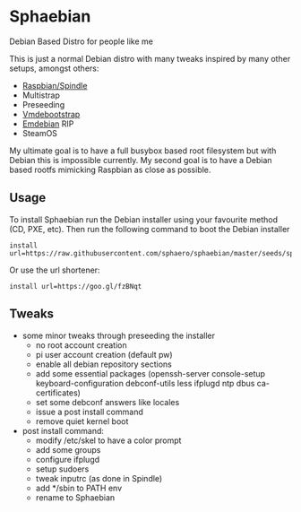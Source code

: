 # Sphaebian

Debian Based Distro for people like me

This is just a normal Debian distro with many tweaks inspired by many other setups, amongst others:

* [Raspbian/Spindle](https://github.com/RPi-Distro/spindle)
* Multistrap
* Preseeding
* [Vmdebootstrap](http://git.liw.fi/cgi-bin/cgit/cgit.cgi/vmdebootstrap/tree/README) 
* [Emdebian](http://www.emdebian.org) RIP
* SteamOS

My ultimate goal is to have a full busybox based root filesystem but with Debian this is impossible currently. My second goal is to have a Debian based rootfs mimicking Raspbian as close as possible.

## Usage

To install Sphaebian run the Debian installer using your favourite method (CD, PXE, etc). Then run the following command to boot the Debian installer

```
install url=https://raw.githubusercontent.com/sphaero/sphaebian/master/seeds/sphaebian.seed
```

Or use the url shortener:

```
install url=https://goo.gl/fzBNqt
```

## Tweaks

* some minor tweaks through preseeding the installer
  * no root account creation
  * pi user account creation (default pw)
  * enable all debian repository sections
  * add some essential packages (openssh-server console-setup keyboard-configuration debconf-utils less ifplugd ntp dbus ca-certificates)
  * set some debconf answers like locales
  * issue a post install command
  * remove quiet kernel boot
* post install command:
  * modify /etc/skel to have a color prompt
  * add some groups
  * configure ifplugd
  * setup sudoers
  * tweak inputrc (as done in Spindle)
  * add */sbin to PATH env
  * rename to Sphaebian



